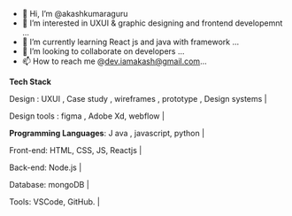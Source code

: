 - 👋 Hi, I’m @akashkumaraguru
- 👀 I’m interested in UXUI & graphic designing and frontend developemnt ...
- 🌱 I’m currently learning React js and java with framework ...
- 💞️ I’m looking to collaborate on developers ...
- 📫 How to reach me  @dev.iamakash@gmail.com...

 
**Tech Stack**

Design :  UXUI , Case study , wireframes , prototype , Design systems | 

 Design tools : figma , Adobe Xd, webflow  |
 
 **Programming Languages**: J ava , javascript, python  | 

Front-end:  HTML, CSS, JS, Reactjs  |

Back-end: Node.js   | 

Database: mongoDB    |

Tools:  VSCode, GitHub.  |

<!---
akashkumaraguru/akashkumaraguru is a ✨ special ✨ repository because its `README.md` (this file) appears on your GitHub profile.
You can click the Preview link to take a look at your changes.
--->
